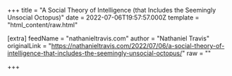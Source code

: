 
+++
title = "A Social Theory of Intelligence (that Includes the Seemingly Unsocial Octopus)"
date = 2022-07-06T19:57:57.000Z
template = "html_content/raw.html"

[extra]
feedName = "nathanieltravis.com"
author = "Nathaniel Travis"
originalLink = "https://nathanieltravis.com/2022/07/06/a-social-theory-of-intelligence-that-includes-the-seemingly-unsocial-octopus/"
raw = ""

+++

